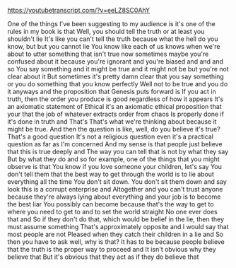 https://youtubetranscript.com/?v=eeLZ8SC0AhY

 One of the things I've been suggesting to my audience is it's one of the rules in my book is that Well, you should tell the truth or at least you shouldn't lie It's like you can't tell the truth because what the hell do you know, but but you cannot lie You know like each of us knows when we're about to utter something that isn't true now sometimes maybe you're confused about it because you're ignorant and you're biased and and and so You say something and it might be true and it might not be but you're not clear about it But sometimes it's pretty damn clear that you say something or you do something that you know perfectly Well not to be true and you do it anyways and the proposition that Genesis puts forward is If you act in truth, then the order you produce is good regardless of how it appears It's an axiomatic statement of Ethical it's an axiomatic ethical proposition that your that the job of whatever extracts order from chaos Is properly done if it's done in truth and That's That's what we're thinking about because it might be true. And then the question is like, well, do you believe it's true? That's a good question It's not a religious question even it's a practical question as far as I'm concerned And my sense is that people just believe that this is true deeply and The way you can tell that is not by what they say But by what they do and so for example, one of the things that you might observe is that You know if you love someone your children, let's say You don't tell them that the best way to get through the world is to lie about everything all the time You don't sit down. You don't sit them down and say look this is a corrupt enterprise and Altogether and you can't trust anyone because they're always lying about everything and your job is to become the best liar You possibly can become because that's the way to get to where you need to get to and to set the world straight No one ever does that and So if they don't do that, which would be belief in the lie, then they must assume something That's approximately opposite and I would say that most people are not Pleased when they catch their children in a lie and So then you have to ask well, why is that? It has to be because people believe that the truth is the proper way to proceed and It isn't obvious why they believe that But it's obvious that they act as if they do believe that